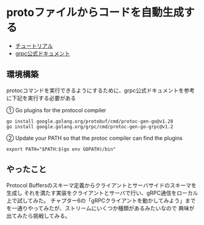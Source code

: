 # protoファイルからコードを自動生成する

- [チュートリアル](https://zenn.dev/hsaki/books/golang-grpc-starting/viewer/codegenerate)
- [grpc公式ドキュメント](https://grpc.io/docs/languages/go/quickstart/)

## 環境構築

protocコマンドを実行できるようにするために、grpc公式ドキュメントを参考に下記を実行する必要がある

① Go plugins for the protocol compiler

```iterm
go install google.golang.org/protobuf/cmd/protoc-gen-go@v1.28
go install google.golang.org/grpc/cmd/protoc-gen-go-grpc@v1.2
```

② Update your PATH so that the protoc compiler can find the plugins

```iterm
export PATH="$PATH:$(go env GOPATH)/bin"
```

## やったこと

Protocol Buffersのスキーマ定義からクライアントとサーバサイドのスキーマを生成し
それを満たす実装をクライアントとサーバで行い、gRPC通信をローカル上で試してみた。
チャプター6の「gRPCクライアントを動かしてみよう」までを一通りやってみたが、ストリームにいくつか種類があるみたいなので
興味が出てみたら挑戦してみる。
